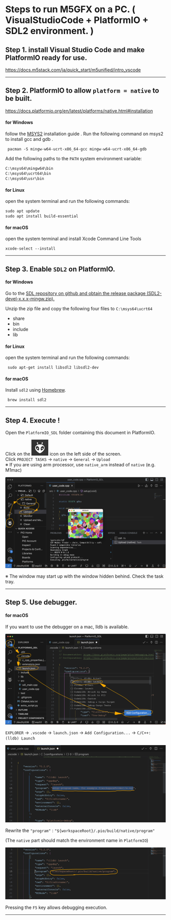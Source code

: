
# Steps to run M5GFX on a PC. ( VisualStudioCode + PlatformIO + SDL2 environment. )

## Step 1. install Visual Studio Code and make PlatformIO ready for use.  

https://docs.m5stack.com/ja/quick_start/m5unified/intro_vscode

---

## Step 2. PlatformIO to allow `platform = native` to be built.
https://docs.platformio.org/en/latest/platforms/native.html#installation

#### for Windows
follow the [MSYS2](https://www.msys2.org/) installation guide .
Run the following command on msys2 to install gcc and gdb .
``` msys2
 pacman -S mingw-w64-ucrt-x86_64-gcc mingw-w64-ucrt-x86_64-gdb
```

Add the following paths to the `PATH` system environment variable:
```
C:\msys64\mingw64\bin
C:\msys64\ucrt64\bin
C:\msys64\usr\bin
```

#### for Linux

open the system terminal and run the following commands:
```
sudo apt update
sudo apt install build-essential
```

#### for macOS

open the system terminal and install Xcode Command Line Tools
```
xcode-select --install
```

---

## Step 3. Enable `SDL2` on PlatformIO.

#### for Windows

Go to the [SDL repository on github and obtain the release package (SDL2-devel-x.x.x-mingw.zip).](https://github.com/libsdl-org/SDL/releases) 

Unzip the zip file and copy the following four files to `C:\msys64\ucrt64`

 - share
 - bin
 - include
 - lib

#### for Linux

open the system terminal and run the following commands:

```
 sudo apt-get install libsdl2 libsdl2-dev
```

#### for macOS

Install `sdl2` using [Homebrew](https://brew.sh/).
```
 brew install sdl2
```

---

## Step 4. Execute !

Open the `PlatformIO_SDL` folder containing this document in PlatformIO.  

Click on the ![PlatformIO](img_pio.png) icon on the left side of the screen.  
Click `PROJECT TASKS` -> `native` -> `General` -> `Upload`  
※ If you are using arm processor, use `native_arm` instead of `native`  (e.g. M1mac)  

![execute](img_00.png)

※ The window may start up with the window hidden behind. Check the task tray.

---

## Step 5. Use debugger.


#### for macOS

If you want to use the debugger on a mac, lldb is available.

![setup lldb](img_01.png)

 `EXPLORER` -> `.vscode` -> `launch.json` -> `Add Configuration...` -> `C/C++: (lldb) Launch`

![setup lldb](img_02.png)

Rewrite the `"program"` : `"${workspaceRoot}/.pio/build/native/program"`

(The `native` part should match the environment name in `PlatformIO`)

![setup lldb](img_03.png)

Pressing the `F5` key allows debugging execution.

---





